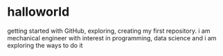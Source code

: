 # halloworld
getting started with GitHub, exploring, creating my first repository.
i am mechanical engineer with interest in programming, data science and i am exploring the ways to do it
